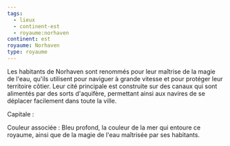 ```yaml
---
tags:
  - lieux
  - continent-est
  - royaume:norhaven
continent: est
royaume: Norhaven
type: royaume
---
```


Les habitants de Norhaven sont renommés pour leur maîtrise de la magie de l'eau, qu'ils utilisent pour naviguer à grande vitesse et pour protéger leur territoire côtier. Leur cité principale est construite sur des canaux qui sont alimentés par des sorts d'aquifère, permettant ainsi aux navires de se déplacer facilement dans toute la ville.

Capitale :  

Couleur associée : Bleu profond, la couleur de la mer qui entoure ce royaume, ainsi que de la magie de l'eau maîtrisée par ses habitants.